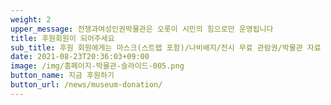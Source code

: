```yaml
---
weight: 2
upper_message: 전쟁과여성인권박물관은 오롯이 시민의 힘으로만 운영됩니다
title: 후원회원이 되어주세요
sub_title: 후원 회원에게는 마스크(스트랩 포함)/나비배지/전시 무료 관람권/박물관 자료 열람권 등이 제공됩니다
date: 2021-08-23T20:36:03+09:00
image: /img/홈페이지-박물관-슬라이드-005.png
button_name: 지금 후원하기
button_url: /news/museum-donation/
---
```

